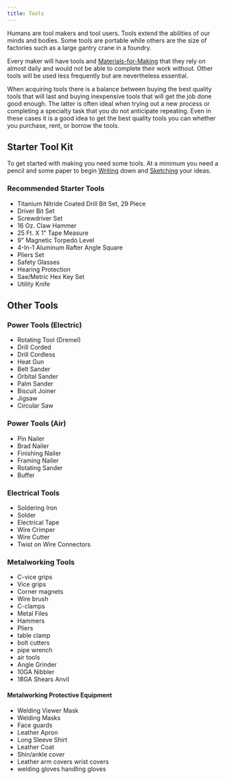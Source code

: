 ```yaml
---
title: Tools
---
```


Humans are tool makers and tool users. Tools extend the abilities of our minds and bodies. Some tools are portable while others are the size of factories such as a large gantry crane in a foundry.

Every maker will have tools and [Materials-for-Making](../sculpture/materials-for-making.md) that they rely on almost daily and would not be able to complete their work without. Other tools will be used less frequently but are nevertheless essential.

When acquiring tools there is a balance between buying the best quality tools that will last and buying inexpensive tools that will get the job done good enough. The latter is often ideal when trying out a new process or completing a specialty task that you do not anticipate repeating. Even in these cases it is a good idea to get the best quality tools you can whether you purchase, rent, or borrow the tools.

## Starter Tool Kit

To get started with making you need some tools. At a minimum you need a pencil and some paper to begin [Writing](../art-faq/writing.md) down and [Sketching](../drawing/sketching.md) your ideas.

### Recommended Starter Tools

- Titanium Nitride Coated Drill Bit Set, 29 Piece
- Driver Bit Set
- Screwdriver Set
- 16 Oz. Claw Hammer
- 25 Ft. X 1" Tape Measure
- 9" Magnetic Torpedo Level
- 4-In-1 Aluminum Rafter Angle Square
- Pliers Set
- Safety Glasses
- Hearing Protection
- Sae/Metric Hex Key Set
- Utility Knife

## Other Tools

### Power Tools (Electric)

- Rotating Tool (Dremel)
- Drill Corded
- Drill Cordless
- Heat Gun
- Belt Sander
- Orbital Sander
- Palm Sander
- Biscuit Joiner
- Jigsaw
- Circular Saw

### Power Tools (Air)

- Pin Nailer
- Brad Nailer
- Finishing Nailer
- Framing Nailer
- Rotating Sander
- Buffer

### Electrical Tools

- Soldering Iron
- Solder
- Electrical Tape
- Wire Crimper
- Wire Cutter
- Twist on Wire Connectors
### Metalworking Tools

- C-vice grips 
- Vice grips 
- Corner magnets 
- Wire brush 
- C-clamps 
- Metal Files 
- Hammers 
- Pliers 
- table clamp
- bolt cutters 
- pipe wrench 
- air tools 
- Angle Grinder 
- 10GA Nibbler 
- 18GA Shears Anvil

#### Metalworking Protective Equipment

- Welding Viewer Mask 
- Welding Masks 
- Face guards 
- Leather Apron 
- Long Sleeve Shirt 
- Leather Coat 
- Shin/ankle cover 
- Leather arm covers wrist covers 
- welding gloves handling gloves
